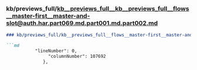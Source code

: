 ### kb/previews_full/kb__previews_full__kb__previews_full__flows__master-first__master-and-slot@auth.har.part069.md.part001.md.part002.md

```md
### kb/previews_full/kb__previews_full__flows__master-first__master-and-slot@auth.har.part069.md.part001.md (part 002)

```md
           "lineNumber": 0,
                "columnNumber": 107692
              },
            
```

```

```
